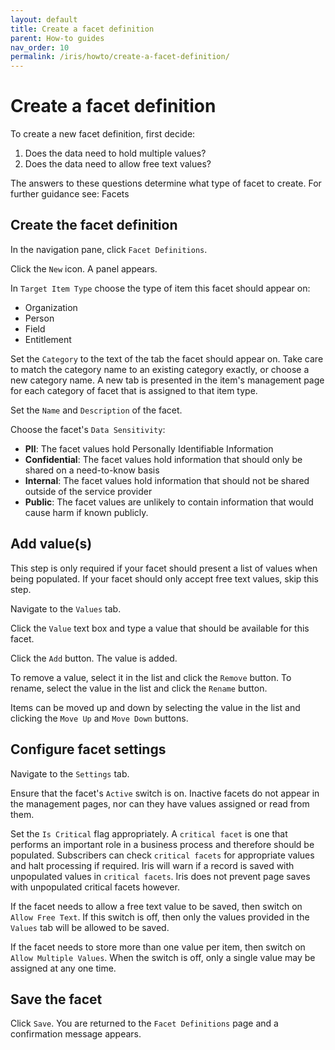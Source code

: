 ```yaml
---
layout: default
title: Create a facet definition
parent: How-to guides
nav_order: 10
permalink: /iris/howto/create-a-facet-definition/
---
```


# Create a facet definition

To create a new facet definition, first decide:

1. Does the data need to hold multiple values?
2. Does the data need to allow free text values?

The answers to these questions determine what type of facet to create. For further guidance see: Facets

## Create the facet definition

In the navigation pane, click `Facet Definitions`.

Click the `New` icon. A panel appears.

In `Target Item Type`  choose the type of item this facet should appear on:

* Organization
* Person
* Field
* Entitlement

Set the `Category` to the text of the tab the facet should appear on. Take care to match the category name to an existing category exactly, or choose a new category name. A new tab is presented in the item's management page for each category of facet that is assigned to that item type.

Set the `Name` and `Description` of the facet.

Choose the facet's `Data Sensitivity`:

* **PII**: The facet values hold Personally Identifiable Information
* **Confidential**: The facet values hold information that should only be shared on a need-to-know basis
* **Internal**: The facet values hold information that should not be shared outside of the service provider
* **Public**: The facet values are unlikely to contain information that would cause harm if known publicly.

## Add value(s)

This step is only required if your facet should present a list of values when being populated. If your facet should only accept free text values, skip this step.

Navigate to the `Values` tab.

Click the `Value` text box and type a value that should be available for this facet.

Click the `Add` button. The value is added.

To remove a value, select it in the list and click the `Remove` button. To rename, select the value in the list and click the `Rename` button.

Items can be moved up and down by selecting the value in the list and clicking the `Move Up` and `Move Down` buttons.

## Configure facet settings

Navigate to the `Settings` tab.

Ensure that the facet's `Active` switch is on. Inactive facets do not appear in the management pages, nor can they have values assigned or read from them.

Set the `Is Critical` flag appropriately. A `critical facet` is one that performs an important role in a business process and therefore should be populated. Subscribers can check `critical facets` for appropriate values and halt processing if required. Iris will warn if a record is saved with unpopulated values in `critical facets`. Iris does not prevent page saves with unpopulated critical facets however.

If the facet needs to allow a free text value to be saved, then switch on `Allow Free Text`. If this switch is off, then only the values provided in the `Values` tab will be allowed to be saved.

If the facet needs to store more than one value per item, then switch on `Allow Multiple Values`. When the switch is off, only a single value may be assigned at any one time.

## Save the facet

Click `Save`. You are returned to the `Facet Definitions` page and a confirmation message appears.